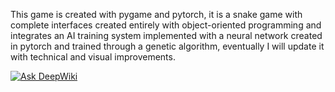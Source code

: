 This game is created with pygame and pytorch, it is a snake game with complete interfaces created entirely with object-oriented programming and integrates an AI training system implemented with a neural network created in pytorch and trained through a genetic algorithm, eventually I will update it with technical and visual improvements.

[![Ask DeepWiki](https://deepwiki.com/badge.svg)](https://deepwiki.com/Drakonosinc/Snake_Game)